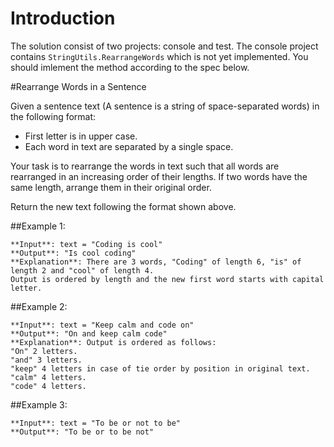 # Introduction 
The solution consist of two projects: console and test.
The console project contains `StringUtils.RearrangeWords` which is not yet implemented.
You should imlement the method according to the spec below.

#Rearrange Words in a Sentence

Given a sentence text (A sentence is a string of space-separated words) in the following format:
- First letter is in upper case.
- Each word in text are separated by a single space.

Your task is to rearrange the words in text such that all words are rearranged in an increasing order of their lengths.
If two words have the same length, arrange them in their original order.

Return the new text following the format shown above.

##Example 1:

```
**Input**: text = "Coding is cool"
**Output**: "Is cool coding"
**Explanation**: There are 3 words, "Coding" of length 6, "is" of length 2 and "cool" of length 4.
Output is ordered by length and the new first word starts with capital letter.
```

##Example 2:

```
**Input**: text = "Keep calm and code on"
**Output**: "On and keep calm code"
**Explanation**: Output is ordered as follows:
"On" 2 letters.
"and" 3 letters.
"keep" 4 letters in case of tie order by position in original text.
"calm" 4 letters.
"code" 4 letters.
```

##Example 3:

```
**Input**: text = "To be or not to be"
**Output**: "To be or to be not"
```
